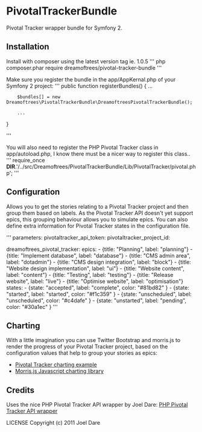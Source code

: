 PivotalTrackerBundle
====================

Pivotal Tracker wrapper bundle for Symfony 2.


Installation
--------------

Install with composer using the latest version tag ie. 1.0.5
'''
    php composer.phar require dreamoftrees/pivotal-tracker-bundle
'''

Make sure you register the bundle in the app/AppKernal.php of your Symfony 2 project:
'''
 public function registerBundles()
 {
        ...

        $bundles[] = new Dreamoftrees\PivotalTrackerBundle\DreamoftreesPivotalTrackerBundle();

        ...
 }

'''

You will also need to register the PHP Pivotal Tracker class in app/autoload.php, I know there must be a nicer way to register this class..
'''
require_once __DIR__.'/../src/Dreamoftrees/PivotalTrackerBundle/Lib/PivotalTracker/pivotal.php';
'''


Configuration
--------------

Allows you to get the stories relating to a Pivotal Tracker project and then group them based on labels. As the Pivotal Tracker API doesn't yet support epics, this grouping behaviour allows you to simulate epics.
You can also define extra information for Pivotal Tracker states in the configuration file.

'''
parameters:
    pivotaltracker_api_token: <API TOKEN>
    pivotaltracker_project_id: <PROJECT ID>
    
dreamoftrees_pivotal_tracker:
    epics:
        - {title: "Planning", label: "planning"}
        - {title: "Implement database", label: "database"}
        - {title: "CMS admin area", label: "dotadmin"}
        - {title: "CMS design integration", label: "block"}
        - {title: "Website design implementation", label: "ui"}
        - {title: "Website content", label: "content"}
        - {title: "Testing", label: "testing"}
        - {title: "Release website", label: "live"}
        - {title: "Optimise website", label: "optimisation"}
    states:
        - {state: "accepted", label: "complete",  color: "#81bd82" }
        - {state: "started", label: "started", color: "#f1c359" }
        - {state: "unscheduled", label: "unscheduled", color: "#c4dafe" }
        - {state: "unstarted", label: "pending", color: "#30a1ec" }
'''


Charting
--------------

With a little imagination you can use Twitter Bootstrap and morris.js to render the progress of your Pivotal Tracker project, based on the configuration values that help to group your stories as epics:
- [Pivotal Tracker charting example](Demo/pivotaltracker_charts.jpg)
- [Morris.js Javascript charting library](http://www.oesmith.co.uk/morris.js/)



Credits
--------------

Uses the nice PHP Pivotal Tracker API wrapper by Joel Dare:
[PHP Pivotal Tracker API wrapper](http://www.joeldare.com/wiki/php_pivotal_tracker_class)

LICENSE
Copyright (c) 2011 Joel Dare


